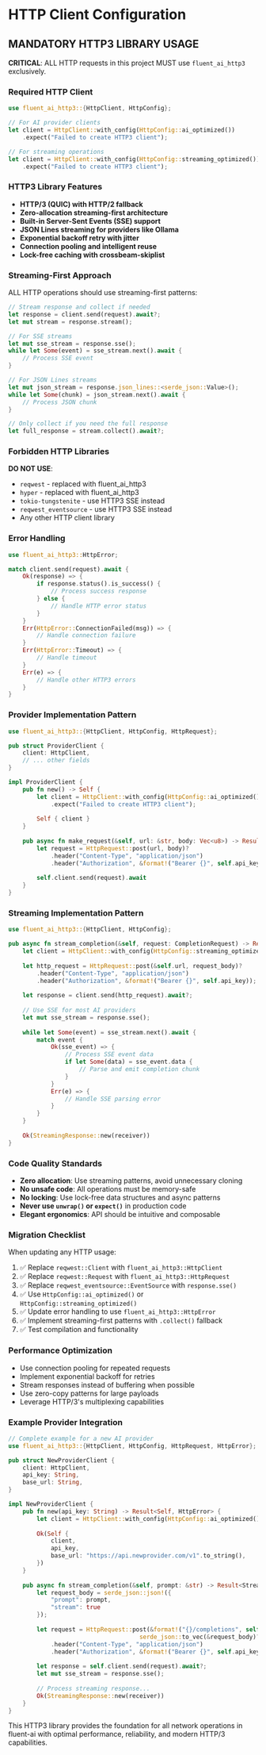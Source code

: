 # HTTP Client Configuration

## MANDATORY HTTP3 LIBRARY USAGE

**CRITICAL**: ALL HTTP requests in this project MUST use `fluent_ai_http3` exclusively.

### Required HTTP Client

```rust
use fluent_ai_http3::{HttpClient, HttpConfig};

// For AI provider clients
let client = HttpClient::with_config(HttpConfig::ai_optimized())
    .expect("Failed to create HTTP3 client");

// For streaming operations
let client = HttpClient::with_config(HttpConfig::streaming_optimized())
    .expect("Failed to create HTTP3 client");
```

### HTTP3 Library Features

- **HTTP/3 (QUIC) with HTTP/2 fallback**
- **Zero-allocation streaming-first architecture**
- **Built-in Server-Sent Events (SSE) support**
- **JSON Lines streaming for providers like Ollama**
- **Exponential backoff retry with jitter**
- **Connection pooling and intelligent reuse**
- **Lock-free caching with crossbeam-skiplist**

### Streaming-First Approach

ALL HTTP operations should use streaming-first patterns:

```rust
// Stream response and collect if needed
let response = client.send(request).await?;
let mut stream = response.stream();

// For SSE streams
let mut sse_stream = response.sse();
while let Some(event) = sse_stream.next().await {
    // Process SSE event
}

// For JSON Lines streams
let mut json_stream = response.json_lines::<serde_json::Value>();
while let Some(chunk) = json_stream.next().await {
    // Process JSON chunk
}

// Only collect if you need the full response
let full_response = stream.collect().await?;
```

### Forbidden HTTP Libraries

**DO NOT USE**:
- `reqwest` - replaced with fluent_ai_http3
- `hyper` - replaced with fluent_ai_http3
- `tokio-tungstenite` - use HTTP3 SSE instead
- `reqwest_eventsource` - use HTTP3 SSE instead
- Any other HTTP client library

### Error Handling

```rust
use fluent_ai_http3::HttpError;

match client.send(request).await {
    Ok(response) => {
        if response.status().is_success() {
            // Process success response
        } else {
            // Handle HTTP error status
        }
    }
    Err(HttpError::ConnectionFailed(msg)) => {
        // Handle connection failure
    }
    Err(HttpError::Timeout) => {
        // Handle timeout
    }
    Err(e) => {
        // Handle other HTTP3 errors
    }
}
```

### Provider Implementation Pattern

```rust
use fluent_ai_http3::{HttpClient, HttpConfig, HttpRequest};

pub struct ProviderClient {
    client: HttpClient,
    // ... other fields
}

impl ProviderClient {
    pub fn new() -> Self {
        let client = HttpClient::with_config(HttpConfig::ai_optimized())
            .expect("Failed to create HTTP3 client");
        
        Self { client }
    }
    
    pub async fn make_request(&self, url: &str, body: Vec<u8>) -> Result<Response, HttpError> {
        let request = HttpRequest::post(url, body)?
            .header("Content-Type", "application/json")
            .header("Authorization", &format!("Bearer {}", self.api_key));
            
        self.client.send(request).await
    }
}
```

### Streaming Implementation Pattern

```rust
use fluent_ai_http3::{HttpClient, HttpConfig};

pub async fn stream_completion(&self, request: CompletionRequest) -> Result<StreamingResponse, HttpError> {
    let client = HttpClient::with_config(HttpConfig::streaming_optimized())?;
    
    let http_request = HttpRequest::post(&self.url, request_body)?
        .header("Content-Type", "application/json")
        .header("Authorization", &format!("Bearer {}", self.api_key));
    
    let response = client.send(http_request).await?;
    
    // Use SSE for most AI providers
    let mut sse_stream = response.sse();
    
    while let Some(event) = sse_stream.next().await {
        match event {
            Ok(sse_event) => {
                // Process SSE event data
                if let Some(data) = sse_event.data {
                    // Parse and emit completion chunk
                }
            }
            Err(e) => {
                // Handle SSE parsing error
            }
        }
    }
    
    Ok(StreamingResponse::new(receiver))
}
```

### Code Quality Standards

- **Zero allocation**: Use streaming patterns, avoid unnecessary cloning
- **No unsafe code**: All operations must be memory-safe
- **No locking**: Use lock-free data structures and async patterns
- **Never use `unwrap()` or `expect()`** in production code
- **Elegant ergonomics**: API should be intuitive and composable

### Migration Checklist

When updating any HTTP usage:

1. ✅ Replace `reqwest::Client` with `fluent_ai_http3::HttpClient`
2. ✅ Replace `reqwest::Request` with `fluent_ai_http3::HttpRequest`
3. ✅ Replace `reqwest_eventsource::EventSource` with `response.sse()`
4. ✅ Use `HttpConfig::ai_optimized()` or `HttpConfig::streaming_optimized()`
5. ✅ Update error handling to use `fluent_ai_http3::HttpError`
6. ✅ Implement streaming-first patterns with `.collect()` fallback
7. ✅ Test compilation and functionality

### Performance Optimization

- Use connection pooling for repeated requests
- Implement exponential backoff for retries
- Stream responses instead of buffering when possible
- Use zero-copy patterns for large payloads
- Leverage HTTP/3's multiplexing capabilities

### Example Provider Integration

```rust
// Complete example for a new AI provider
use fluent_ai_http3::{HttpClient, HttpConfig, HttpRequest, HttpError};

pub struct NewProviderClient {
    client: HttpClient,
    api_key: String,
    base_url: String,
}

impl NewProviderClient {
    pub fn new(api_key: String) -> Result<Self, HttpError> {
        let client = HttpClient::with_config(HttpConfig::ai_optimized())?;
        
        Ok(Self {
            client,
            api_key,
            base_url: "https://api.newprovider.com/v1".to_string(),
        })
    }
    
    pub async fn stream_completion(&self, prompt: &str) -> Result<StreamingResponse, HttpError> {
        let request_body = serde_json::json!({
            "prompt": prompt,
            "stream": true
        });
        
        let request = HttpRequest::post(&format!("{}/completions", self.base_url), 
                                     serde_json::to_vec(&request_body)?)?
            .header("Content-Type", "application/json")
            .header("Authorization", &format!("Bearer {}", self.api_key));
        
        let response = self.client.send(request).await?;
        let mut sse_stream = response.sse();
        
        // Process streaming response...
        Ok(StreamingResponse::new(receiver))
    }
}
```

This HTTP3 library provides the foundation for all network operations in fluent-ai with optimal performance, reliability, and modern HTTP/3 capabilities.